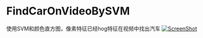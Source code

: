 # FindCarOnVideoBySVM
使用SVM和颜色直方图，像素特征已经hog特征在视频中找出汽车
[![ScreenShot](https://i0.hdslb.com/bfs/archive/9a106aff2b540fac62d2ea92beeee1abbd90667f.jpg@320w_200h_100Q_1c.webp)](https://www.bilibili.com/video/av22382315/)
